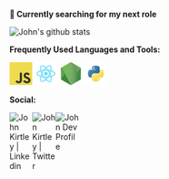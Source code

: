 **🔎 Currently searching for my next role**


![John's github stats](https://github-readme-stats.vercel.app/api?username=johnkirtley&count_private=true&show_icons=true&theme=radical)

**Frequently Used Languages and Tools:**  

<code><img height="40" src="https://raw.githubusercontent.com/github/explore/80688e429a7d4ef2fca1e82350fe8e3517d3494d/topics/javascript/javascript.png"></code>
<code><img height="40" src="https://raw.githubusercontent.com/github/explore/80688e429a7d4ef2fca1e82350fe8e3517d3494d/topics/react/react.png"></code>
<code><img height="40" src="https://raw.githubusercontent.com/github/explore/80688e429a7d4ef2fca1e82350fe8e3517d3494d/topics/nodejs/nodejs.png"></code> 
<code><img height="40" src="https://raw.githubusercontent.com/github/explore/5c058a388828bb5fde0bcafd4bc867b5bb3f26f3/topics/python/python.png"></code>


**Social:**  

<a href="https://linkedin.com/in/johnkirtley16" target="_blank">
  <img align="left" alt="John Kirtley | Linkedin " width="40px" src="http://www.prepare1.com/wp-content/uploads/2014/04/linkedin-logo-high-res-1254-1024x1024.jpg"</a>
  
<a href="https://twitter.com/johnkirtley_" target="_blank">
  <img align="left" alt="John Kirtley | Twitter" width="41px" src="https://raw.githubusercontent.com/anuraghazra/anuraghazra/master/assets/twitter.svg" />
</a>

<a href="https://dev.to/johnkirtley_" target="_blank">
  <img align="left" alt="John Dev Profile" width="41px" src="https://cdn4.iconfinder.com/data/icons/logos-and-brands-1/512/84_Dev_logo_logos-512.png" />
</a>


